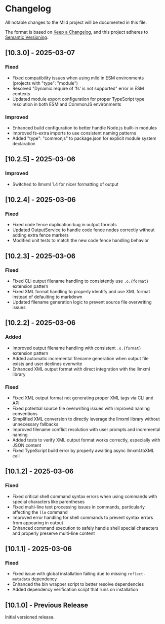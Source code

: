 # Changelog

All notable changes to the Mlld project will be documented in this file.

The format is based on [Keep a Changelog](https://keepachangelog.com/en/1.0.0/),
and this project adheres to [Semantic Versioning](https://semver.org/spec/v2.0.0.html).

## [10.3.0] - 2025-03-07

### Fixed
- Fixed compatibility issues when using mlld in ESM environments (projects with "type": "module")
- Resolved "Dynamic require of 'fs' is not supported" error in ESM contexts
- Updated module export configuration for proper TypeScript type resolution in both ESM and CommonJS environments

### Improved
- Enhanced build configuration to better handle Node.js built-in modules 
- Improved fs-extra imports to use consistent naming patterns
- Added "type": "commonjs" to package.json for explicit module system declaration

## [10.2.5] - 2025-03-06

### Improved
- Switched to llmxml 1.4 for nicer formatting of output

## [10.2.4] - 2025-03-06

### Fixed
- Fixed code fence duplication bug in output formats
- Updated OutputService to handle code fence nodes correctly without adding extra fence markers
- Modified unit tests to match the new code fence handling behavior

## [10.2.3] - 2025-03-06

### Fixed
- Fixed CLI output filename handling to consistently use `.o.{format}` extension pattern
- Fixed XML format handling to properly identify and use XML format instead of defaulting to markdown
- Updated filename generation logic to prevent source file overwriting issues

## [10.2.2] - 2025-03-06

### Added
- Improved output filename handling with consistent `.o.{format}` extension pattern
- Added automatic incremental filename generation when output file exists and user declines overwrite
- Enhanced XML output format with direct integration with the llmxml library

### Fixed
- Fixed XML output format not generating proper XML tags via CLI and API
- Fixed potential source file overwriting issues with improved naming conventions
- Simplified XML conversion to directly leverage the llmxml library without unnecessary fallbacks
- Improved filename conflict resolution with user prompts and incremental naming
- Added tests to verify XML output format works correctly, especially with JSON content
- Fixed TypeScript build error by properly awaiting async llmxml.toXML call

## [10.1.2] - 2025-03-06

### Fixed
- Fixed critical shell command syntax errors when using commands with special characters like parentheses
- Fixed multi-line text processing issues in commands, particularly affecting the `llm` command
- Improved error handling for shell commands to prevent syntax errors from appearing in output
- Enhanced command execution to safely handle shell special characters and properly preserve multi-line content

## [10.1.1] - 2025-03-06

### Fixed
- Fixed issue with global installation failing due to missing `reflect-metadata` dependency
- Enhanced the bin wrapper script to better resolve dependencies
- Added dependency verification script that runs on installation

## [10.1.0] - Previous Release

Initial versioned release. 